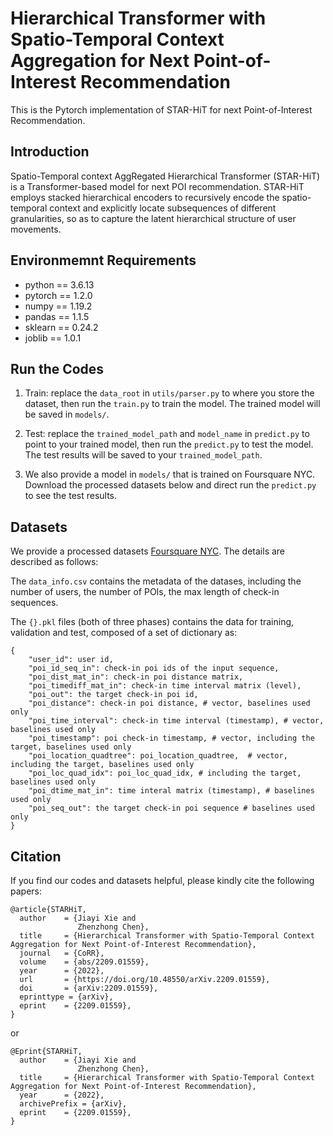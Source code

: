 # Hierarchical Transformer with Spatio-Temporal Context Aggregation for Next Point-of-Interest Recommendation

This is the Pytorch implementation of STAR-HiT for next Point-of-Interest Recommendation.

## Introduction

Spatio-Temporal context AggRegated Hierarchical Transformer (STAR-HiT)  is a Transformer-based model for next POI recommendation. STAR-HiT employs stacked hierarchical encoders to recursively encode the spatio-temporal context and explicitly locate subsequences of different granularities, so as to capture the latent hierarchical structure of user movements.

## Environmemnt Requirements

* python == 3.6.13
* pytorch == 1.2.0
* numpy == 1.19.2
* pandas == 1.1.5
* sklearn == 0.24.2
* joblib == 1.0.1

## Run the Codes

1. Train: replace the `data_root` in `utils/parser.py` to where you store the dataset, then run the `train.py` to train the model. The trained model will be saved in `models/`.

2. Test: replace the `trained_model_path` and `model_name` in `predict.py` to point to your trained model, then run the `predict.py` to test the model. The test results will be saved to your `trained_model_path`.

3. We also provide a model in `models/` that is trained on Foursquare NYC. Download the processed datasets below and direct run the `predict.py` to see the test results.

## Datasets

We provide a processed datasets [Foursquare NYC](https://drive.google.com/drive/folders/1W1emflA4aMKrtStxTSJLqbb_HjhGkAS-?usp=sharing). The details are described as follows:

The `data_info.csv` contains the metadata of the datases, including the number of users, the number of POIs, the max length of check-in sequences.

The `{}.pkl` files (both of three phases) contains the data for training, validation and test, composed of a set of dictionary as:

```
{
    "user_id": user id,
    "poi_id_seq_in": check-in poi ids of the input sequence,
    "poi_dist_mat_in": check-in poi distance matrix,
    "poi_timediff_mat_in": check-in time interval matrix (level),
    "poi_out": the target check-in poi id,
    "poi_distance": check-in poi distance, # vector, baselines used only
    "poi_time_interval": check-in time interval (timestamp), # vector, baselines used only
    "poi_timestamp": poi check-in timestamp, # vector, including the target, baselines used only
    "poi_location_quadtree": poi_location_quadtree,  # vector, including the target, baselines used only
    "poi_loc_quad_idx": poi_loc_quad_idx, # including the target, baselines used only
    "poi_dtime_mat_in": time interal matrix (timestamp), # baselines used only
    "poi_seq_out": the target check-in poi sequence # baselines used only
}
```

## Citation

If you find our codes and datasets helpful, please kindly cite the following papers:

```
@article{STARHiT,
  author    = {Jiayi Xie and
               Zhenzhong Chen},
  title     = {Hierarchical Transformer with Spatio-Temporal Context Aggregation for Next Point-of-Interest Recommendation},
  journal   = {CoRR},
  volume    = {abs/2209.01559},
  year      = {2022},
  url       = {https://doi.org/10.48550/arXiv.2209.01559},
  doi       = {arXiv:2209.01559},
  eprinttype = {arXiv},
  eprint    = {2209.01559},
}
```

or
```
@Eprint{STARHiT,
  author    = {Jiayi Xie and
               Zhenzhong Chen},
  title     = {Hierarchical Transformer with Spatio-Temporal Context Aggregation for Next Point-of-Interest Recommendation},
  year      = {2022},
  archivePrefix = {arXiv},
  eprint    = {2209.01559},
}
```
